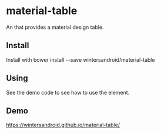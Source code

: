 # material-table

An that provides a material design table.


## Install

Install with bower install --save wintersandroid/material-table

## Using

See the demo code to see how to use the element.

## Demo
  
  https://wintersandroid.github.io/material-table/

